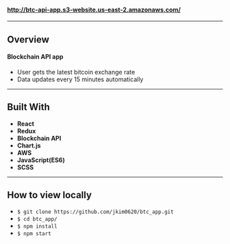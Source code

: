 #### http://btc-api-app.s3-website.us-east-2.amazonaws.com/


---


## Overview

#### Blockchain API app
* User gets the latest bitcoin exchange rate
* Data updates every 15 minutes automatically



---

## Built With

* **React**
* **Redux**
* **Blockchain API**
* **Chart.js**
* **AWS**
* **JavaScript(ES6)**
* **SCSS**

---

## How to view locally

* ```$ git clone https://github.com/jkim0620/btc_app.git```
* ```$ cd btc_app/```
* ```$ npm install```
* ```$ npm start```
